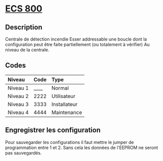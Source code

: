 # [ECS 800](readme.md)

## Description

Centrale de détection incendie Esser addressable une boucle dont la configuration peut être faite partiellement (ou totalement à vérifier) Au niveau de la centrale.

## Codes

|Niveau    | Code | Type         |
|:--|:--|:--|
| Niveau 1 | ____ | Normal       |
| Niveau 2 | 2222 | Utilisateur  |
| Niveau 3 | 3333 | Installateur |
| Niveau 4 | 4444 | Maintenance  |

## Engregistrer les configuration

Pour sauvegarder les configurations il faut mettre le jumper de programmation entre 1 et 2. Sans cela les données de l'EEPROM ne seront pas sauvegardés.
